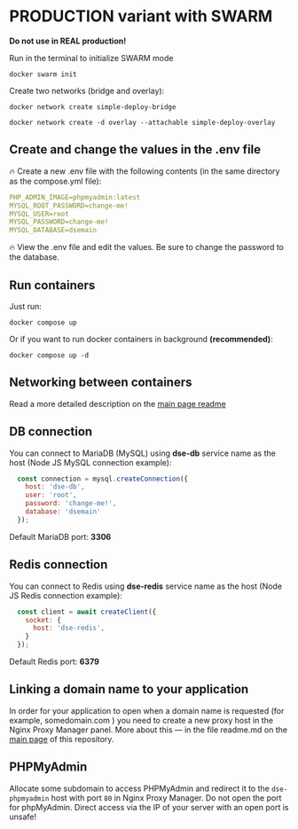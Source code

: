 # PRODUCTION variant with SWARM

**Do not use in REAL production!**

Run in the terminal to initialize SWARM mode
```
docker swarm init
```

Create two networks (bridge and overlay):

```
docker network create simple-deploy-bridge
```
```
docker network create -d overlay --attachable simple-deploy-overlay
```

## Create and change the values in the .env file

🔥 Create a new .env file with the following contents (in the same directory as the compose.yml file):

```yml
PHP_ADMIN_IMAGE=phpmyadmin:latest
MYSQL_ROOT_PASSWORD=change-me!
MYSQL_USER=root
MYSQL_PASSWORD=change-me!
MYSQL_DATABASE=dsemain
```

🔥 View the .env file and edit the values. Be sure to change the password to the database.


## Run containers

Just run:

```
docker compose up
```

Or if you want to run docker containers in background **(recommended)**:

```
docker compose up -d
```

## Networking between containers

Read a more detailed description on the [main page readme](../../../)

## DB connection

You can connect to MariaDB (MySQL) using **dse-db** service name as the host (Node JS MySQL connection example):

```javascript
  const connection = mysql.createConnection({
    host: 'dse-db',
    user: 'root',
    password: 'change-me!',
    database: 'dsemain'
  });
```

Default MariaDB port: **3306**

## Redis connection

You can connect to Redis using **dse-redis** service name as the host (Node JS Redis connection example):

```javascript
  const client = await createClient({
    socket: {
      host: 'dse-redis',
    }
  });
```

Default Redis port: **6379**

## Linking a domain name to your application

In order for your application to open when a domain name is requested (for example, somedomain.com ) you need to create a new proxy host in the Nginx Proxy Manager panel. More about this — in the file readme.md on the [main page](../../../) of this repository.

## PHPMyAdmin

Allocate some subdomain to access PHPMyAdmin and redirect it to the `dse-phpmyadmin` host with port `80` in Nginx Proxy Manager. Do not open the port for phpMyAdmin. Direct access via the IP of your server with an open port is unsafe!